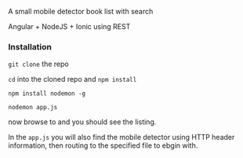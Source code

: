 A small mobile detector book list with search

Angular + NodeJS + Ionic using REST

### Installation

`git clone` the repo

`cd` into the cloned repo and `npm install`

`npm install nodemon -g`

`nodemon app.js`

now browse to [](http://localhost:8003 "localhost") and you should see the listing.

In the `app.js` you will also find the mobile detector using HTTP header information, then routing to the specified file to ebgin with.